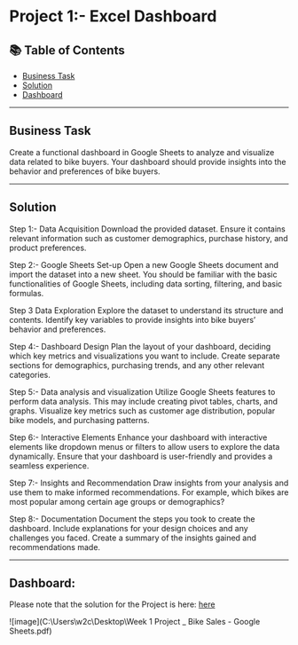 # Project 1:- Excel Dashboard
## 📚 Table of Contents
- [Business Task](#business-task)
- [Solution](#solution)
- [Dashboard](#dashboard)
***

## Business Task
Create a functional dashboard in Google Sheets to analyze and visualize data related to bike buyers. Your dashboard should provide insights into the behavior and preferences of bike buyers.
***

## Solution

Step 1:- Data Acquisition
Download the provided dataset. Ensure it contains relevant information such as customer demographics, purchase history, and product preferences.

Step 2:- Google Sheets Set-up
Open a new Google Sheets document and import the dataset into a new sheet.
You should be familiar with the basic functionalities of Google Sheets, including data sorting, filtering, and basic formulas.

Step 3 Data Exploration
Explore the dataset to understand its structure and contents. Identify key variables to provide insights into bike buyers’ behavior and preferences.

Step 4:- Dashboard Design
Plan the layout of your dashboard, deciding which key metrics and visualizations you want to include. Create separate sections for demographics, purchasing trends, and any other relevant categories.

Step 5:- Data analysis and visualization
Utilize Google Sheets features to perform data analysis. This may include creating pivot tables, charts, and graphs. Visualize key metrics such as customer age distribution, popular bike models, and purchasing patterns.

Step 6:- Interactive Elements
Enhance your dashboard with interactive elements like dropdown menus or filters to allow users to explore the data dynamically. Ensure that your dashboard is user-friendly and provides a seamless experience.

Step 7:-  Insights and Recommendation
Draw insights from your analysis and use them to make informed recommendations. For example, which bikes are most popular among certain age groups or demographics?

Step 8:- Documentation
Document the steps you took to create the dashboard. Include explanations for your design choices and any challenges you faced. Create a summary of the insights gained and recommendations made.
***
## Dashboard:
Please note that the solution for the Project is here: [here](https://docs.google.com/spreadsheets/d/1rwvpJPQUQsXfROwjD26ykRWgOdwOqvj3dhl7Ow0T4AQ/edit#gid=1533418178)

![image](C:\Users\w2c\Desktop\Week 1 Project _ Bike Sales - Google Sheets.pdf)
